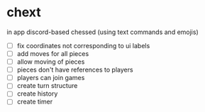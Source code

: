 # chext
 in app discord-based chessed (using text commands and emojis)
 
 - [ ] fix coordinates not corresponding to ui labels
 - [ ] add moves for all pieces
 - [ ] allow moving of pieces
 - [ ] pieces don't have references to players
 - [ ] players can join games
 - [ ] create turn structure
 - [ ] create history
 - [ ] create timer
